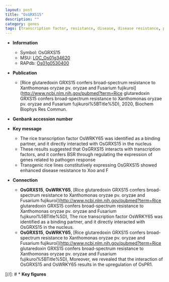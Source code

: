 ```yaml
---
layout: post
title: "OsGRXS15"
description: ""
category: genes
tags: [transcription factor, resistance, disease, disease resistance, pathogen, nucleus,  xoo ]
---
```


* **Information**  
    + Symbol: OsGRXS15  
    + MSU: [LOC_Os01g34620](http://rice.uga.edu/cgi-bin/ORF_infopage.cgi?orf=LOC_Os01g34620)  
    + RAPdb: [Os01g0530400](https://rapdb.dna.affrc.go.jp/locus/?name=Os01g0530400)  

* **Publication**  
    + [Rice glutaredoxin GRXS15 confers broad-spectrum resistance to Xanthomonas oryzae pv. oryzae and Fusarium fujikuroi](http://www.ncbi.nlm.nih.gov/pubmed?term=Rice glutaredoxin GRXS15 confers broad-spectrum resistance to Xanthomonas oryzae pv. oryzae and Fusarium fujikuroi%5BTitle%5D), 2020, Biochem Biophys Res Commun.

* **Genbank accession number**  

* **Key message**  
    + The rice transcription factor OsWRKY65 was identified as a binding partner, and it directly interacted with OsGRXS15 in the nucleus
    + These results suggested that OsGRXS15 interacts with transcription factors, and it confers BSR through regulating the expression of genes related to pathogen response
    + Transgenic rice lines constitutively expressing OsGRXS15 showed enhanced disease resistance to Xoo and F

* **Connection**  
    + __OsGRXS15__, __OsWRKY65__, [Rice glutaredoxin GRXS15 confers broad-spectrum resistance to Xanthomonas oryzae pv. oryzae and Fusarium fujikuroi](http://www.ncbi.nlm.nih.gov/pubmed?term=Rice glutaredoxin GRXS15 confers broad-spectrum resistance to Xanthomonas oryzae pv. oryzae and Fusarium fujikuroi%5BTitle%5D), The rice transcription factor OsWRKY65 was identified as a binding partner, and it directly interacted with OsGRXS15 in the nucleus.
    + __OsGRXS15__, __OsWRKY65__, [Rice glutaredoxin GRXS15 confers broad-spectrum resistance to Xanthomonas oryzae pv. oryzae and Fusarium fujikuroi](http://www.ncbi.nlm.nih.gov/pubmed?term=Rice glutaredoxin GRXS15 confers broad-spectrum resistance to Xanthomonas oryzae pv. oryzae and Fusarium fujikuroi%5BTitle%5D), Moreover, we revealed that the interaction of OsGRXS15 and OsWRKY65 results in the upregulation of OsPR1.

[//]: # * **Key figures**  


